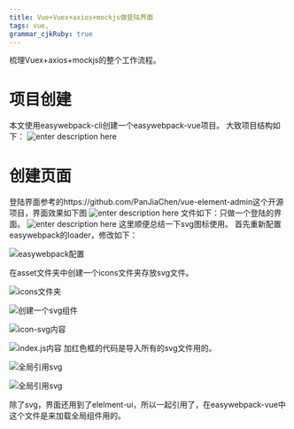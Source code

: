 ```yaml
---
title: Vue+Vuex+axios+mockjs做登陆界面
tags: vue,
grammar_cjkRuby: true
---
```


梳理Vuex+axios+mockjs的整个工作流程。
# 项目创建
本文使用easywebpack-cli创建一个easywebpack-vue项目。
大致项目结构如下：
![enter description here][1]
# 创建页面
登陆界面参考的https://github.com/PanJiaChen/vue-element-admin这个开源项目，界面效果如下图
![enter description here][2]
文件如下：只做一个登陆的界面。
![enter description here][3]
这里顺便总结一下svg图标使用。
首先重新配置easywebpack的loader，修改如下：

![easywebpack配置][4]

在asset文件夹中创建一个icons文件夹存放svg文件。

![icons文件夹][5]

![创建一个svg组件][6]

![icon-svg内容][7]

![index.js内容][8]
加红色框的代码是导入所有的svg文件用的。

![全局引用svg][9]

![全局引用svg][10]

除了svg，界面还用到了elelment-ui，所以一起引用了，在easywebpack-vue中这个文件是来加载全局组件用的。


  [1]: https://www.github.com/loveshullf/Notes/raw/img/%E5%B0%8F%E4%B9%A6%E5%8C%A0/Vue+Vuex+axios+mockjs%E5%81%9A%E7%99%BB%E9%99%86%E7%95%8C%E9%9D%A2-2017-12-21-1513862554506.jpg
  [2]: https://www.github.com/loveshullf/Notes/raw/img/%E5%B0%8F%E4%B9%A6%E5%8C%A0/Vue+Vuex+axios+mockjs%E5%81%9A%E7%99%BB%E9%99%86%E7%95%8C%E9%9D%A2-2017-12-21-1513862450300.jpg
  [3]: https://www.github.com/loveshullf/Notes/raw/img/%E5%B0%8F%E4%B9%A6%E5%8C%A0/Vue+Vuex+axios+mockjs%E5%81%9A%E7%99%BB%E9%99%86%E7%95%8C%E9%9D%A2-2017-12-21-1513862660795.jpg
  [4]: https://www.github.com/loveshullf/Notes/raw/img/%E5%B0%8F%E4%B9%A6%E5%8C%A0/Vue+Vuex+axios+mockjs%E5%81%9A%E7%99%BB%E9%99%86%E7%95%8C%E9%9D%A2-2017-12-21-1513863158694.jpg
  [5]: https://www.github.com/loveshullf/Notes/raw/img/%E5%B0%8F%E4%B9%A6%E5%8C%A0/Vue+Vuex+axios+mockjs%E5%81%9A%E7%99%BB%E9%99%86%E7%95%8C%E9%9D%A2-2017-12-21-1513862720514.jpg
  [6]: https://www.github.com/loveshullf/Notes/raw/img/%E5%B0%8F%E4%B9%A6%E5%8C%A0/Vue+Vuex+axios+mockjs%E5%81%9A%E7%99%BB%E9%99%86%E7%95%8C%E9%9D%A2-2017-12-21-1513862770615.jpg
  [7]: https://www.github.com/loveshullf/Notes/raw/img/%E5%B0%8F%E4%B9%A6%E5%8C%A0/Vue+Vuex+axios+mockjs%E5%81%9A%E7%99%BB%E9%99%86%E7%95%8C%E9%9D%A2-2017-12-21-1513862796952.jpg
  [8]: https://www.github.com/loveshullf/Notes/raw/img/%E5%B0%8F%E4%B9%A6%E5%8C%A0/Vue+Vuex+axios+mockjs%E5%81%9A%E7%99%BB%E9%99%86%E7%95%8C%E9%9D%A2-2017-12-21-1513862816614.jpg
  [9]: https://www.github.com/loveshullf/Notes/raw/img/%E5%B0%8F%E4%B9%A6%E5%8C%A0/Vue+Vuex+axios+mockjs%E5%81%9A%E7%99%BB%E9%99%86%E7%95%8C%E9%9D%A2-2017-12-21-1513862993937.jpg
  [10]: https://www.github.com/loveshullf/Notes/raw/img/%E5%B0%8F%E4%B9%A6%E5%8C%A0/Vue+Vuex+axios+mockjs%E5%81%9A%E7%99%BB%E9%99%86%E7%95%8C%E9%9D%A2-2017-12-21-1513863218628.jpg